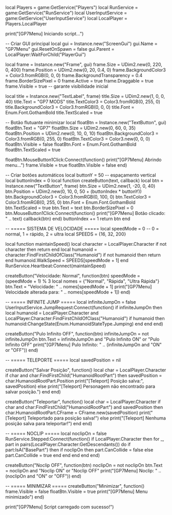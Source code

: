 local Players = game:GetService("Players")
local RunService = game:GetService("RunService")
local UserInputService = game:GetService("UserInputService")
local LocalPlayer = Players.LocalPlayer

print("[GP7Menu] Iniciando script...")

-- Criar GUI principal
local gui = Instance.new("ScreenGui")
gui.Name = "GP7Menu"
gui.ResetOnSpawn = false
gui.Parent = LocalPlayer:WaitForChild("PlayerGui")

local frame = Instance.new("Frame", gui)
frame.Size = UDim2.new(0, 220, 0, 400)
frame.Position = UDim2.new(0, 20, 0.4, 0)
frame.BackgroundColor3 = Color3.fromRGB(0, 0, 0)
frame.BackgroundTransparency = 0.4
frame.BorderSizePixel = 0
frame.Active = true
frame.Draggable = true
frame.Visible = true -- garante visibilidade inicial

local title = Instance.new("TextLabel", frame)
title.Size = UDim2.new(1, 0, 0, 40)
title.Text = "GP7 MODS"
title.TextColor3 = Color3.fromRGB(0, 255, 0)
title.BackgroundColor3 = Color3.fromRGB(0, 0, 0)
title.Font = Enum.Font.GothamBold
title.TextScaled = true

-- Botão flutuante minimizar
local floatBtn = Instance.new("TextButton", gui)
floatBtn.Text = "GP7"
floatBtn.Size = UDim2.new(0, 60, 0, 35)
floatBtn.Position = UDim2.new(0, 10, 0, 10)
floatBtn.BackgroundColor3 = Color3.fromRGB(0, 255, 0)
floatBtn.TextColor3 = Color3.new(0, 0, 0)
floatBtn.Visible = false
floatBtn.Font = Enum.Font.GothamBold
floatBtn.TextScaled = true

floatBtn.MouseButton1Click:Connect(function()
print("[GP7Menu] Abrindo menu...")
frame.Visible = true
floatBtn.Visible = false
end)

-- Criar botões automáticos
local buttonY = 50 -- espaçamento vertical
local buttonIndex = 0
local function createButton(text, callback)
local btn = Instance.new("TextButton", frame)
btn.Size = UDim2.new(1, -20, 0, 40)
btn.Position = UDim2.new(0, 10, 0, 50 + (buttonIndex * buttonY))
btn.BackgroundColor3 = Color3.fromRGB(0, 100, 0)
btn.TextColor3 = Color3.fromRGB(0, 255, 0)
btn.Font = Enum.Font.GothamBold
btn.TextScaled = true
btn.Text = text
btn.BorderSizePixel = 0
btn.MouseButton1Click:Connect(function()
print("[GP7Menu] Botão clicado: " .. text)
callback(btn)
end)
buttonIndex += 1
return btn
end

-- ===== SISTEMA DE VELOCIDADE =====
local speedMode = 0 -- 0 = normal, 1 = rápido, 2 = ultra
local SPEEDS = {16, 32, 200}

local function maintainSpeed()
local character = LocalPlayer.Character
if not character then return end
local humanoid = character:FindFirstChildOfClass("Humanoid")
if not humanoid then return end
humanoid.WalkSpeed = SPEEDS[speedMode + 1]
end
RunService.Heartbeat:Connect(maintainSpeed)

createButton("Velocidade: Normal", function(btn)
speedMode = (speedMode + 1) % 3
local nomes = {"Normal", "Rápida", "Ultra Rápida"}
btn.Text = "Velocidade: " .. nomes[speedMode + 1]
print("[GP7Menu] Velocidade alterada para: " .. nomes[speedMode + 1])
end)

-- ===== INFINITE JUMP =====
local infiniteJumpOn = false
UserInputService.JumpRequest:Connect(function()
if infiniteJumpOn then
local humanoid = LocalPlayer.Character and LocalPlayer.Character:FindFirstChildOfClass("Humanoid")
if humanoid then
humanoid:ChangeState(Enum.HumanoidStateType.Jumping)
end
end
end)

createButton("Pulo Infinito OFF", function(btn)
infiniteJumpOn = not infiniteJumpOn
btn.Text = infiniteJumpOn and "Pulo Infinito ON" or "Pulo Infinito OFF"
print("[GP7Menu] Pulo Infinito: " .. (infiniteJumpOn and "ON" or "OFF"))
end)

-- ===== TELEPORTE =====
local savedPosition = nil

createButton("Salvar Posição", function()
local char = LocalPlayer.Character
if char and char:FindFirstChild("HumanoidRootPart") then
savedPosition = char.HumanoidRootPart.Position
print("[Teleport] Posição salva:", savedPosition)
else
print("[Teleport] Personagem não encontrado para salvar posição.")
end
end)

createButton("Teleportar", function()
local char = LocalPlayer.Character
if char and char:FindFirstChild("HumanoidRootPart") and savedPosition then
char.HumanoidRootPart.CFrame = CFrame.new(savedPosition)
print("[Teleport] Teleportado para posição salva!")
else
print("[Teleport] Nenhuma posição salva para teleportar!")
end
end)

-- ===== NOCLIP =====
local noclipOn = false
RunService.Stepped:Connect(function()
if LocalPlayer.Character then
for _, part in pairs(LocalPlayer.Character:GetDescendants()) do
if part:IsA("BasePart") then
if noclipOn then
part.CanCollide = false
else
part.CanCollide = true
end
end
end
end
end)

createButton("Noclip OFF", function(btn)
noclipOn = not noclipOn
btn.Text = noclipOn and "Noclip ON" or "Noclip OFF"
print("[GP7Menu] Noclip: " .. (noclipOn and "ON" or "OFF"))
end)

-- ===== MINIMIZAR =====
createButton("Minimizar", function()
frame.Visible = false
floatBtn.Visible = true
print("[GP7Menu] Menu minimizado")
end)

print("[GP7Menu] Script carregado com sucesso!")